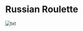 # Russian Roulette


<img src="https://upload.wikimedia.org/wikipedia/commons/1/1a/Rosyjska_ruletka.png" alt="txt">
